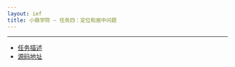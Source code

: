 ```yaml
---
layout: ief
title: 小薇学院 — 任务四：定位和居中问题
---
```


-----
* [任务描述](http://ife.baidu.com/course/detail/id/95?t=1489465614365#learn)
* [源码地址](https://scottlearn.github.io/IEF/xiaowei/04/%E4%BB%BB%E5%8A%A1%E5%9B%9B%EF%BC%9A%E5%AE%9A%E4%BD%8D%E5%92%8C%E5%B1%85%E4%B8%AD%E9%97%AE%E9%A2%98.html) 
